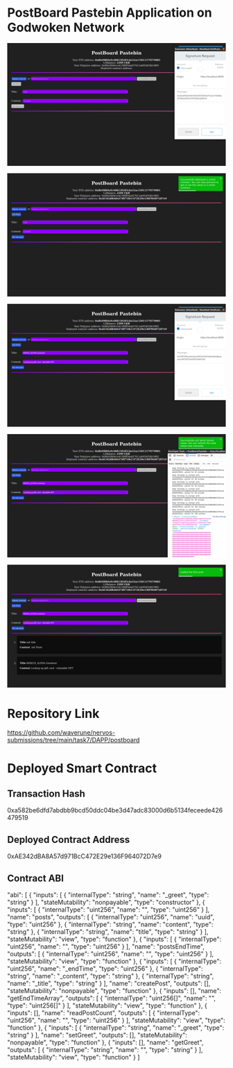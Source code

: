 <!-- @format -->

# PostBoard Pastebin Application on Godwoken Network

![image](2.png)

![image](3.png)

![image](4.png)

![image](5.png)

![image](6.png)

# Repository Link

https://github.com/waverune/nervos-submissions/tree/main/task7/DAPP/postboard

# Deployed Smart Contract

## Transaction Hash

0xa582be6dfd7abdbb9bcd50ddc04be3d47adc83000d6b5134feceede426479519

## Deployed Contract Address

0xAE342dBA8A57d971BcC472E29e136F964072D7e9

## Contract ABI

"abi": [
{
"inputs": [
{
"internalType": "string",
"name": "_greet",
"type": "string"
}
],
"stateMutability": "nonpayable",
"type": "constructor"
},
{
"inputs": [
{
"internalType": "uint256",
"name": "",
"type": "uint256"
}
],
"name": "posts",
"outputs": [
{
"internalType": "uint256",
"name": "uuid",
"type": "uint256"
},
{
"internalType": "string",
"name": "content",
"type": "string"
},
{
"internalType": "string",
"name": "title",
"type": "string"
}
],
"stateMutability": "view",
"type": "function"
},
{
"inputs": [
{
"internalType": "uint256",
"name": "",
"type": "uint256"
}
],
"name": "postsEndTime",
"outputs": [
{
"internalType": "uint256",
"name": "",
"type": "uint256"
}
],
"stateMutability": "view",
"type": "function"
},
{
"inputs": [
{
"internalType": "uint256",
"name": "_endTime",
"type": "uint256"
},
{
"internalType": "string",
"name": "_content",
"type": "string"
},
{
"internalType": "string",
"name": "_title",
"type": "string"
}
],
"name": "createPost",
"outputs": [],
"stateMutability": "nonpayable",
"type": "function"
},
{
"inputs": [],
"name": "getEndTimeArray",
"outputs": [
{
"internalType": "uint256[]",
"name": "",
"type": "uint256[]"
}
],
"stateMutability": "view",
"type": "function"
},
{
"inputs": [],
"name": "readPostCount",
"outputs": [
{
"internalType": "uint256",
"name": "",
"type": "uint256"
}
],
"stateMutability": "view",
"type": "function"
},
{
"inputs": [
{
"internalType": "string",
"name": "_greet",
"type": "string"
}
],
"name": "setGreet",
"outputs": [],
"stateMutability": "nonpayable",
"type": "function"
},
{
"inputs": [],
"name": "getGreet",
"outputs": [
{
"internalType": "string",
"name": "",
"type": "string"
}
],
"stateMutability": "view",
"type": "function"
}
]
